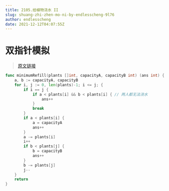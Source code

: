 ```yaml
---
title: 2105.给植物浇水 II
slug: shuang-zhi-zhen-mo-ni-by-endlesscheng-9l76
author: endlesscheng
date: 2021-12-12T04:07:55Z
---
```

# 双指针模拟
 
> [原文链接](https://leetcode.cn/problems/watering-plants-ii/solution/shuang-zhi-zhen-mo-ni-by-endlesscheng-9l76)
```go
func minimumRefill(plants []int, capacityA, capacityB int) (ans int) {
	a, b := capacityA, capacityB
	for i, j := 0, len(plants)-1; i <= j; {
		if i == j {
			if a < plants[i] && b < plants[i] { // 两人都无法浇水
				ans++
			}
			break
		}
		if a < plants[i] {
			a = capacityA
			ans++
		}
		a -= plants[i]
		i++
		if b < plants[j] {
			b = capacityB
			ans++
		}
		b -= plants[j]
		j--
	}
	return
}
```
